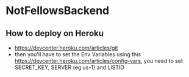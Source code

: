 # NotFellowsBackend
## How to deploy on Heroku
- https://devcenter.heroku.com/articles/git
- then you'll have to set the Env Variables using this https://devcenter.heroku.com/articles/config-vars, you need to set SECRET_KEY, SERVER (eg us-1) and LISTID
